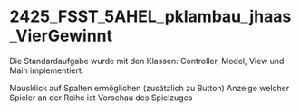 # 2425_FSST_5AHEL_pklambau_jhaas_VierGewinnt

Die Standardaufgabe wurde mit den Klassen: 
Controller, Model, View und Main implementiert.

Mausklick auf Spalten ermöglichen (zusätzlich zu Button)
Anzeige welcher Spieler an der Reihe ist
Vorschau des Spielzuges